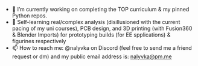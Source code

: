 - 🔭 I’m currently working on completing the TOP curriculum & my pinned Python repos.
- 🌱 Self-learning real/complex analysis (disillusioned with the current pacing of my uni courses), PCB design, and 3D printing (with Fusion360 & Blender Imports) for prototyping builds (for EE spplications) & figurines respectively
- 📫 How to reach me: @nalyvka on Discord (feel free to send me a friend request or dm) and my public email address is: nalyvka@pm.me
